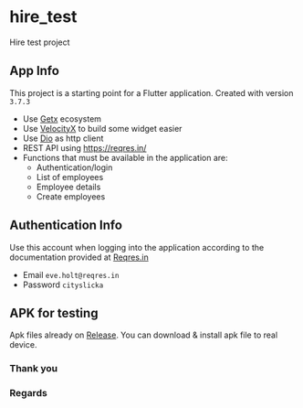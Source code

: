 # hire_test

Hire test project

## App Info

This project is a starting point for a Flutter application. Created with version `3.7.3`
- Use [Getx](https://pub.dev/packages/get) ecosystem
- Use [VelocityX](https://pub.dev/packages/velocity_x) to build some widget easier
- Use [Dio](https://pub.dev/packages/dio) as http client
- REST API using https://reqres.in/
- Functions that must be available in the application are:
  - Authentication/login
  - List of employees
  - Employee details
  - Create employees

## Authentication Info
Use this account when logging into the application according to the documentation provided at [Reqres.in](https://reqres.in/)
- Email `eve.holt@reqres.in`
- Password `cityslicka`

## APK for testing
Apk files already on [Release](https://github.com/bayuirfan52/hire_test/releases). You can download & install apk file to real device.

### Thank you
### Regards